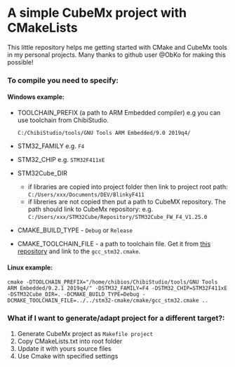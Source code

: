 # A simple CubeMx project with CMakeLists

This little repository helps me getting started with CMake and CubeMx tools in my personal projects. 
Many thanks to github user @ObKo for making this possible!

### To compile you need to specify:
#### Windows example:
* TOOLCHAIN_PREFIX (a path to ARM Embedded compiler) e.g you can use toolchain from ChibiStudio. 
  
  `C:/ChibiStudio/tools/GNU Tools ARM Embedded/9.0 2019q4/`

* STM32_FAMILY e.g. `F4`
* STM32_CHIP e.g. `STM32F411xE`
* STM32Cube_DIR
  * if libraries are copied into project folder then link to project root path:
  `C:/Users/xxx/Documents/DEV/BlinkyF411`
  * if libreries are not copied then put a path to CubeMX repository. The  path should link to CubeMx repository: e.g.
  `C:/Users/xxx/STM32Cube/Repository/STM32Cube_FW_F4_V1.25.0` 

* CMAKE_BUILD_TYPE - `Debug` or `Release`
* CMAKE_TOOLCHAIN_FILE - a path to toolchain file. Get it from [this repository](https://github.com/ObKo/stm32-cmake) and link to the `gcc_stm32.cmake`.

#### Linux example:
`cmake -DTOOLCHAIN_PREFIX="/home/chibios/ChibiStudio/tools/GNU Tools ARM Embedded/9.2.1 2019q4/" -DSTM32_FAMILY=F4 -DSTM32_CHIP=STM32F411xE -DSTM32Cube_DIR=. -DCMAKE_BUILD_TYPE=Debug -DCMAKE_TOOLCHAIN_FILE=../../stm32-cmake/cmake/gcc_stm32.cmake ..`

### What if I want to generate/adapt project for a different target?:
1. Generate CubeMx project as `Makefile project`
2. Copy CMakeLists.txt into root folder
3. Update it with yours source files
4. Use Cmake with specified settings 